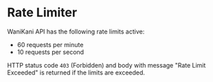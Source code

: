 # Rate Limiter

WaniKani API has the following rate limits active:

* 60 requests per minute
* 10 requests per second

HTTP status code `403` (Forbidden) and body with message "Rate Limit Exceeded" is returned if the limits are exceeded.
